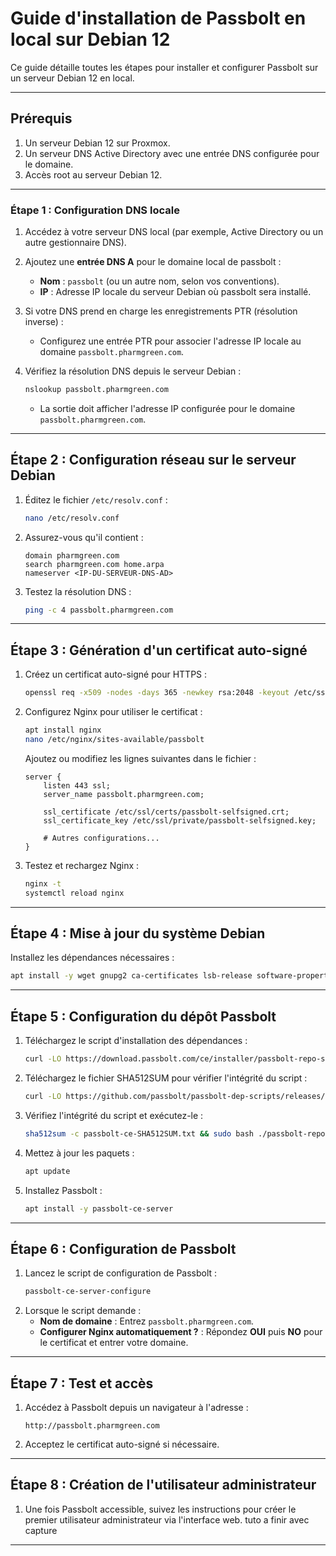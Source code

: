 # Guide d'installation de Passbolt en local sur Debian 12

Ce guide détaille toutes les étapes pour installer et configurer Passbolt sur un serveur Debian 12 en local.

---

## Prérequis

1. Un serveur Debian 12 sur Proxmox.
2. Un serveur DNS Active Directory avec une entrée DNS configurée pour le domaine.
3. Accès root au serveur Debian 12.

---

### Étape 1 : Configuration DNS locale
1. Accédez à votre serveur DNS local (par exemple, Active Directory ou un autre gestionnaire DNS).
2. Ajoutez une **entrée DNS A** pour le domaine local de passbolt :
   - **Nom** : `passbolt` (ou un autre nom, selon vos conventions).
   - **IP** : Adresse IP locale du serveur Debian où passbolt sera installé.

3. Si votre DNS prend en charge les enregistrements PTR (résolution inverse) :
   - Configurez une entrée PTR pour associer l'adresse IP locale au domaine `passbolt.pharmgreen.com`.

4. Vérifiez la résolution DNS depuis le serveur Debian :
   ```bash
   nslookup passbolt.pharmgreen.com
   ```
   - La sortie doit afficher l'adresse IP configurée pour le domaine `passbolt.pharmgreen.com`.

---

## Étape 2 : Configuration réseau sur le serveur Debian

1. Éditez le fichier `/etc/resolv.conf` :
   ```bash
   nano /etc/resolv.conf
   ```
2. Assurez-vous qu'il contient :
   ```
   domain pharmgreen.com
   search pharmgreen.com home.arpa
   nameserver <IP-DU-SERVEUR-DNS-AD>
   ```
3. Testez la résolution DNS :
   ```bash
   ping -c 4 passbolt.pharmgreen.com
   ```

---

## Étape 3 : Génération d'un certificat auto-signé

1. Créez un certificat auto-signé pour HTTPS :
   ```bash
   openssl req -x509 -nodes -days 365 -newkey rsa:2048 -keyout /etc/ssl/private/passbolt-selfsigned.key -out /etc/ssl/certs/passbolt-selfsigned.crt -subj "/CN=passbolt.pharmgreen.com"
   ```
2. Configurez Nginx pour utiliser le certificat :
   ```bash
   apt install nginx
   nano /etc/nginx/sites-available/passbolt
   ```
   Ajoutez ou modifiez les lignes suivantes dans le fichier :
   ```nginx
   server {
       listen 443 ssl;
       server_name passbolt.pharmgreen.com;

       ssl_certificate /etc/ssl/certs/passbolt-selfsigned.crt;
       ssl_certificate_key /etc/ssl/private/passbolt-selfsigned.key;

       # Autres configurations...
   }
   ```
3. Testez et rechargez Nginx :
   ```bash
   nginx -t
   systemctl reload nginx
   ```

---

## Étape 4 : Mise à jour du système Debian

 Installez les dépendances nécessaires :
   ```bash
   apt install -y wget gnupg2 ca-certificates lsb-release software-properties-common curl
   ```

---

## Étape 5 : Configuration du dépôt Passbolt

1. Téléchargez le script d'installation des dépendances :
   ```bash
   curl -LO https://download.passbolt.com/ce/installer/passbolt-repo-setup.ce.sh
   ```
2. Téléchargez le fichier SHA512SUM pour vérifier l'intégrité du script :
   ```bash
   curl -LO https://github.com/passbolt/passbolt-dep-scripts/releases/latest/download/passbolt-ce-SHA512SUM.txt
   ```
3. Vérifiez l'intégrité du script et exécutez-le :
   ```bash
   sha512sum -c passbolt-ce-SHA512SUM.txt && sudo bash ./passbolt-repo-setup.ce.sh || echo "Bad checksum. Aborting" && rm -f passbolt-repo-setup.ce.sh
   ```
4. Mettez à jour les paquets :
   ```bash
   apt update
   ```
5. Installez Passbolt :
   ```bash
   apt install -y passbolt-ce-server
   ```

---

## Étape 6 : Configuration de Passbolt

1. Lancez le script de configuration de Passbolt :
   ```bash
   passbolt-ce-server-configure
   ```
2. Lorsque le script demande :
   - **Nom de domaine** : Entrez `passbolt.pharmgreen.com`.
   - **Configurer Nginx automatiquement ?** : Répondez **OUI** puis **NO** pour le certificat et entrer votre domaine.

---

## Étape 7 : Test et accès

1. Accédez à Passbolt depuis un navigateur à l'adresse :
   ```
   http://passbolt.pharmgreen.com
   ```
2. Acceptez le certificat auto-signé si nécessaire.

---

## Étape 8 : Création de l'utilisateur administrateur

1. Une fois Passbolt accessible, suivez les instructions pour créer le premier utilisateur administrateur via l'interface web.
 tuto a finir avec capture
---


